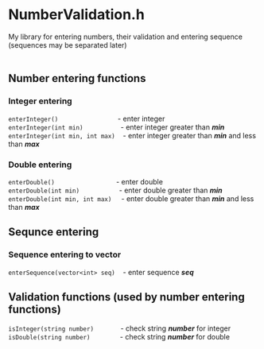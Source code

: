# NumberValidation.h
My library for entering numbers, their validation and entering sequence (sequences may be separated later)
<br> <br>

## Number entering functions
### Integer entering
`enterInteger()`&emsp;&emsp;&emsp;&emsp;&emsp;&emsp;&emsp;&emsp;&nbsp;   - enter integer <br>
`enterInteger(int min)`&emsp;&emsp;&emsp;&emsp;&nbsp;&nbsp;&nbsp;&nbsp;  - enter integer greater than ***min*** <br>
`enterInteger(int min, int max)`&nbsp;&nbsp;&nbsp;                       - enter integer greater than ***min*** and less than ***max*** <br>
### Double entering
`enterDouble()`&emsp;&emsp;&emsp;&emsp;&emsp;&emsp;&emsp;&emsp;&nbsp;&nbsp;   - enter double <br>
`enterDouble(int min)`&emsp;&emsp;&emsp;&emsp;&nbsp;&nbsp;&nbsp;&nbsp;&nbsp;  - enter double greater than ***min*** <br>
`enterDouble(int min, int max)`&nbsp;&nbsp;&nbsp;&nbsp;                       - enter double greater than ***min*** and less than ***max*** <br>
## Sequnce entering
### Sequence entering to vector
`enterSequence(vector<int> seq)`&nbsp;&nbsp;&nbsp;          - enter sequence ***seq*** <br>
## Validation functions (used by number entering functions)
`isInteger(string number)`&emsp;&emsp;&emsp;&nbsp;&nbsp;     - check string ***number*** for integer <br>
`isDouble(string number)`&emsp;&emsp;&emsp;&emsp;            - check string ***number*** for double <br>

